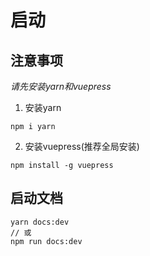 # 启动
## 注意事项

*请先安装yarn和vuepress*
1. 安装yarn
```
npm i yarn 
```
2. 安装vuepress(推荐全局安装)
```
npm install -g vuepress
```
## 启动文档
```
yarn docs:dev
// 或
npm run docs:dev
```
